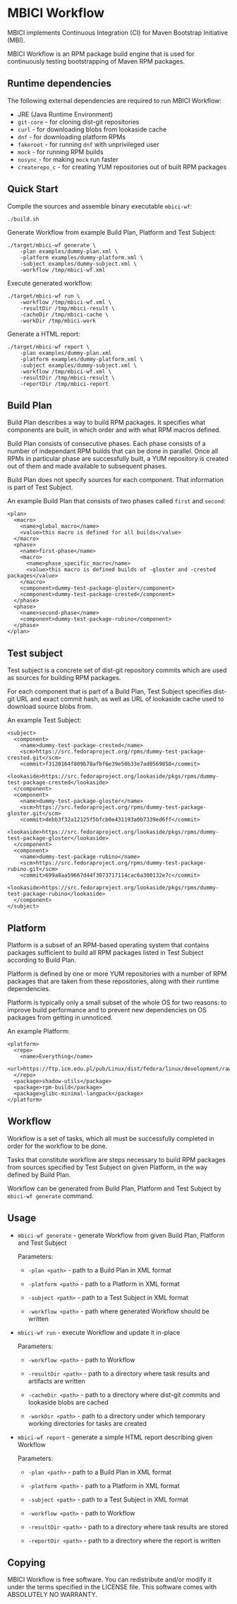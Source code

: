MBICI Workflow
==============

MBICI implements Continuous Integration (CI) for Maven Bootstrap
Initiative (MBI).

MBICI Workflow is an RPM package build engine that is used for
continuously testing bootstrapping of Maven RPM packages.


Runtime dependencies
--------------------

The following external dependencies are required to run MBICI
Workflow:

* JRE (Java Runtime Environment)
* `git-core` - for cloning dist-git repositories
* `curl` - for downloading blobs from lookaside cache
* `dnf` - for downloading platform RPMs
* `fakeroot` - for running `dnf` with unprivileged user
* `mock` - for running RPM builds
* `nosync` - for making `mock` run faster
* `createrepo_c` - for creating YUM repositories out of built RPM
  packages


Quick Start
-----------

Compile the sources and assemble binary executable `mbici-wf`:

    ./build.sh

Generate Workflow from example Build Plan, Platform and Test Subject:

    ./target/mbici-wf generate \
        -plan examples/dummy-plan.xml \
        -platform examples/dummy-platform.xml \
        -subject examples/dummy-subject.xml \
        -workflow /tmp/mbici-wf.xml

Execute generated workflow:

    ./target/mbici-wf run \
        -workflow /tmp/mbici-wf.xml \
        -resultDir /tmp/mbici-result \
        -cacheDir /tmp/mbici-cache \
        -workDir /tmp/mbici-work

Generate a HTML report:

    ./target/mbici-wf report \
        -plan examples/dummy-plan.xml
        -platform examples/dummy-platform.xml \
        -subject examples/dummy-subject.xml \
        -workflow /tmp/mbici-wf.xml \
        -resultDir /tmp/mbici-result \
        -reportDir /tmp/mbici-report


Build Plan
----------

Build Plan describes a way to build RPM packages.  It specifies what
components are built, in which order and with what RPM macros defined.

Build Plan consists of consecutive phases.  Each phase consists of a
number of independant RPM builds that can be done in parallel.  Once
all RPMs in particular phase are successfully built, a YUM repository
is created out of them and made available to subsequent phases.

Build Plan does not specify sources for each component.  That
information is part of Test Subject.

An example Build Plan that consists of two phases called `first` and
`second`:

    <plan>
      <macro>
        <name>global_macro</name>
        <value>this macro is defined for all builds</value>
      </macro>
      <phase>
        <name>first-phase</name>
        <macro>
          <name>phase_specific_macro</name>
          <value>this macro is defined builds of -gloster and -crested packages</value>
        </macro>
        <component>dummy-test-package-gloster</component>
        <component>dummy-test-package-crested</component>
      </phase>
      <phase>
        <name>second-phase</name>
        <component>dummy-test-package-rubino</component>
      </phase>
    </plan>


Test subject
------------

Test subject is a concrete set of dist-git repository commits which
are used as sources for building RPM packages.

For each component that is part of a Build Plan, Test Subject
specifies dist-git URL and exact commit hash, as well as URL of
lookaside cache used to download source blobs from.

An example Test Subject:

    <subject>
      <component>
        <name>dummy-test-package-crested</name>
        <scm>https://src.fedoraproject.org/rpms/dummy-test-package-crested.git</scm>
        <commit>f3120164f809b78afbf6e39e50b33e7ad0569858</commit>
        <lookaside>https://src.fedoraproject.org/lookaside/pkgs/rpms/dummy-test-package-crested</lookaside>
      </component>
      <component>
        <name>dummy-test-package-gloster</name>
        <scm>https://src.fedoraproject.org/rpms/dummy-test-package-gloster.git</scm>
        <commit>debb3f32a12125f5bfcb0e431193a0b7339ed6ff</commit>
        <lookaside>https://src.fedoraproject.org/lookaside/pkgs/rpms/dummy-test-package-gloster</lookaside>
      </component>
      <component>
        <name>dummy-test-package-rubino</name>
        <scm>https://src.fedoraproject.org/rpms/dummy-test-package-rubino.git</scm>
        <commit>699a8aa59667d44f3073717114cac6a300132e7c</commit>
        <lookaside>https://src.fedoraproject.org/lookaside/pkgs/rpms/dummy-test-package-rubino</lookaside>
      </component>
    </subject>


Platform
--------

Platform is a subset of an RPM-based operating system that contains
packages sufficient to build all RPM packages listed in Test Subject
according to Build Plan.

Platform is defined by one or more YUM repositories with a number of
RPM packages that are taken from these repositories, along with their
runtime dependencies.

Platform is typically only a small subset of the whole OS for two reasons: to
improve build performance and to prevent new dependencies on OS
packages from getting in unnoticed.

An example Platform:

    <platform>
      <repo>
        <name>Everything</name>
        <url>https://ftp.icm.edu.pl/pub/Linux/dist/fedora/linux/development/rawhide/Everything/x86_64/os/</url>
      </repo>
      <package>shadow-utils</package>
      <package>rpm-build</package>
      <package>glibc-minimal-langpack</package>
    </platform>


Workflow
--------

Workflow is a set of tasks, which all must be successfully completed
in order for the workflow to be done.

Tasks that constitute workflow are steps necessary to build RPM
packages from sources specified by Test Subject on given Platform, in
the way defined by Build Plan.

Workflow can be generated from Build Plan, Platform and Test Subject
by `mbici-wf generate` command.


Usage
-----

* `mbici-wf generate` - generate Workflow from given Build Plan,
  Platform and Test Subject

  Parameters:

  * `-plan <path>` - path to a Build Plan in XML format

  * `-platform <path>` - path to a Platform in XML format

  * `-subject <path>` - path to a Test Subject in XML format

  * `-workflow <path>` - path where generated Workflow should be
    written

* `mbici-wf run` - execute Workflow and update it in-place

  Parameters:

  * `-workflow <path>` - path to Workflow

  * `-resultDir <path>` - path to a directory where task results and
    artifacts are written

  * `-cacheDir <path>` - path to a directory where dist-git commits
    and lookaside blobs are cached

  * `-workDir <path>` - path to a directory under which temporary
    working directories for tasks are created

* `mbici-wf report` - generate a simple HTML report describing given
  Workflow

  Parameters:

  * `-plan <path>` - path to a Build Plan in XML format

  * `-platform <path>` - path to a Platform in XML format

  * `-subject <path>` - path to a Test Subject in XML format

  * `-workflow <path>` - path to Workflow

  * `-resultDir <path>` - path to a directory where task results are
    stored

  * `-reportDir <path>` - path to a directory where the report is
    written


Copying
-------

MBICI Workflow is free software.  You can redistribute and/or modify
it under the terms specified in the LICENSE file.  This software comes
with ABSOLUTELY NO WARRANTY.
